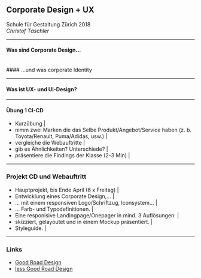 ## Corporate Design + UX

Schule für Gestaltung Zürich 2018 <br>
_Christof Täschler_

---

#### Was sind Corporate Design… 
<br>
#### …und was corporate Identity



---

#### Was ist UX- und UI-Design?

---


#### Übung 1 CI-CD

- Kurzübung |
- nimm zwei Marken die das Selbe Produkt/Angebot/Service haben (z. b. Toyota/Renault, Puma/Adidas, usw.) |
- vergleiche die Webauftritte |
- gib es Ähnlichkeiten? Unterschiede? |
- präsentiere die Findings der Klasse (2-3 Min) |

---

### Projekt CD und Webauftritt 

- Hauptprojekt, bis Ende April (6 x Freitag) |
- Entwicklung eines Corporate Design,… |
- … mit einem responsiven Logo/Schriftzug, Iconsystem… |
- … Farb- und Typodefinitionen. |  
- Eine responisive Landingpage/Onepager in mind. 3 Auflösungen: |
- skizziert, gelayoutet und in einem Mockup präsentiert. |
- Styleguide. |

---

### Links

- [Good Road Design](https://principles.design/examples/10-principles-of-good-road-design)
- [less Good Road Design](https://www.instagram.com/p/BdN3zBDBflL/?hl=de)

